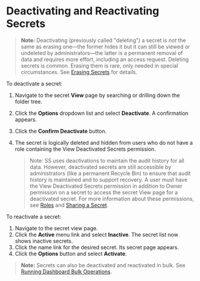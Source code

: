 [title]: # (Deleting and Undeleting Secrets)
[tags]: # (Secret)
[priority]: # (1000)

# Deactivating and Reactivating Secrets

> **Note:** Deactivating (previously called "deleting") a secret is *not* the same as erasing one—the former hides it but it can still be viewed or undeleted by administrators—the latter is a permanent removal of data and requires more effort, including an access request. Deleting secrets is common. Erasing them is rare, only needed in special circumstances. See [Erasing Secrets](../erasing-secrets/index.md) for details.

To deactivate a secret:

1. Navigate to the secret **View** page by searching or drilling down the folder tree.

1. Click the **Options** dropdown list and select **Deactivate**. A confirmation appears.

1. Click the **Confirm Deactivate** button.

1. The secret is logically deleted and hidden from users who do not have a role containing the View Deactivated Secrets permission.

   > Note: SS uses deactivations to maintain the audit history for all data. However, deactivated secrets are still accessible by administrators (like a permanent Recycle Bin) to ensure that audit history is maintained and to support recovery. A user must have the View Deactivated Secrets permission in addition to Owner permission on a secret to access the secret View page for a deactivated secret. For more information about these permissions, see [Roles](../../../roles/index.md) and [Sharing a Secret](../sharing-secrets/index.md).

To reactivate a secret:

1. Navigate to the secret view page.
1. Click the **Active** menu link and select **Inactive**. The secret list now shows inactive secrets.
1. Click the name link for the desired secret. Its secret page appears.
1. Click the **Options** button and select **Activate**.

> **Note:** Secrets can also be deactivated and reactivated in bulk. See [Running Dashboard Bulk Operations](../../../application-administration/application-dashboard/index.md#running-dashboard-bulk-operations).
